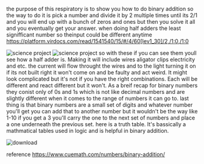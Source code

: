 the purpose of this respiratory is to show you how to do binary addition  so the way to do it is pick a number and divide it by 2 multiple times until its 2/1 and you will end up with a bunch of zeros and ones but then you solve it all and you eventually get your answer. when doing half adders the least signifficant number 
so theinput could be different anytime https://platform.virdocs.com/read/1541540/15/#/4/60[lev1_30]/2,/1:0,/1:0

![science project](https://github.com/user-attachments/assets/925c46d2-3c1f-46cd-bf0c-7f31099189f8)
![science project](https://github.com/user-attachments/assets/01b3d061-0c6c-421d-94b9-cfcce64e80d1)
so with these if you can see them youll see how a half adder is.
Making it will include wires aligator clips electricity and etc. 
the current will flow throught the wires and to the light turning it on if its not built right it won't come on and be faulty and act weird.    It might look complicated but it's not  if you have the right combinations. Each will be different and react different but it won't.               As a breif recap for binary numbers they conist only of 0s and 1s which is not like decimal numbers and are slightly different when it comes to the range of numbers it can go to.
last thing is that binary numbers are a small set of digits and whatever number you'll get you can add that to another number but it wouldn't be the way like  1-10 if you get a 3 you'll carry the one to the next set of numbers and place a one underneath the previous set. 
here is a truth table. It's bassically a mathmatical tables used in logic and is helpful in binary addition. 


![download](https://github.com/user-attachments/assets/caf7c03d-4701-4ec8-b4e4-5c88b6f7d90d)


reference https://www.cuemath.com/numbers/binary-addition/
 
